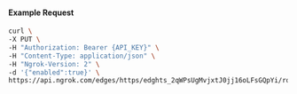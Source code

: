 <!-- Code generated for API Clients. DO NOT EDIT. -->

#### Example Request

```bash
curl \
-X PUT \
-H "Authorization: Bearer {API_KEY}" \
-H "Content-Type: application/json" \
-H "Ngrok-Version: 2" \
-d '{"enabled":true}' \
https://api.ngrok.com/edges/https/edghts_2qWPsUgMvjxtJ0jj16oLFsGQpYi/routes/edghtsrt_2qWPsW8iDQ5HHvON3xGraloR6cS/compression
```
